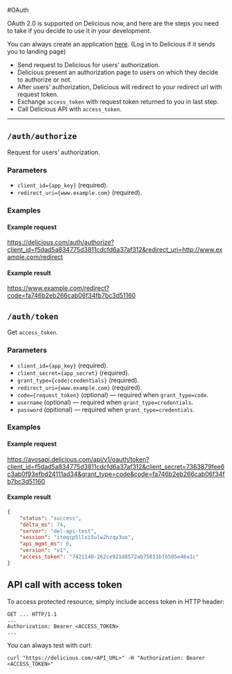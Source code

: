 #OAuth

OAuth 2.0 is supported on Delicious now, and here are the steps you need to take if you decide to use it in your development. 

You can always create an application [here](https://delicious.com/settings/developer). (Log in to Delicious if it sends you to landing page)

* Send request to Delicious for users’ authorization.
* Delicious present an authorization page to users on which they decide to authorize or not.
* After users’ authorization, Delicious will redirect to your redirect url with request token.
* Exchange `access_token` with request token returned to you in last step.
* Call Delicious API with `access_token`.

---

## `/auth/authorize`

Request for users’ authorization. 

### Parameters

- `client_id={app_key}` (required).
- `redirect_uri={www.example.com}` (required).

### Examples

#### Example request

https://delicious.com/auth/authorize?client_id=f5dad5a834775d3811cdcfd6a37af312&redirect_uri=http://www.example.com/redirect

#### Example result

https://www.example.com/redirect?code=fa746b2eb266cab06f34fb7bc3d51160


## `/auth/token`

Get `access_token`.

### Parameters

- `client_id={app_key}` (required).
- `client_secret={app_secret}` (required).
- `grant_type={code|credentials}` (required).
- `redirect_uri={www.example.com}` (required).
- `code={request_token}` (optional) — required when `grant_type=code`.
- `username` (optional) — required when `grant_type=credentials`.
- `password` (opitional) — required when `grant_type=credentials`.

### Examples

#### Example request

https://avosapi.delicious.com/api/v1/oauth/token?client_id=f5dad5a834775d3811cdcfd6a37af312&client_secret=7363879fee6c3ab0f93efbd24111ad34&grant_type=code&code=fa746b2eb266cab06f34fb7bc3d51160

#### Example result

```json
{
    "status": "success",
    "delta_ms": 74,
    "server": "del-api-test",
    "session": "iteqcp5llxi5ulw2hzqy3uo",
    "api_mgmt_ms": 0,
    "version": "v1",
    "access_token": "7421140-262ce921d8572ab75031bfb505e46a1c"
}
```

## API call with access token

To access protected resource, simply include access token in HTTP header:

```
GET ... HTTP/1.1
...
Authorization: Bearer <ACCESS_TOKEN>
...
```

You can always test with curl:

```shell
curl "https://delicious.com/<API_URL>" -H "Authorization: Bearer <ACCESS_TOKEN>"
```


